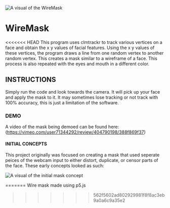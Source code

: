 ![A visual of the WireMask](https://vimeo.com/user71344292/review/404790198/388f869f37)  



# WireMask
<<<<<<< HEAD
This program uses clmtrackr to track various vertices on a face and obtain the x y values of facial features. Using the x y values of these vertices, the program draws a line from one random vertex to another random vertex. This creates a mask similar to a wireframe of a face. This process is also repeated with the eyes and mouth in a different color. 

## INSTRUCTIONS  
Simply run the code and look towards the camera. It will pick up your face and apply the mask to it. It may sometimes lose tracking or not track with 100% accuracy, this is just a limitation of the software.

### DEMO
A video of the mask being demoed can be found here:
(https://vimeo.com/user71344292/review/404790198/388f869f37)

#### INITIAL CONCEPTS
This project originally was focused on creating a mask that used seperate peices of the webcam input to either distort, duplicate, or censor parts of the face. These early concepts looked as such:

![A visual of the initial mask concept](https://vimeo.com/user71344292/review/404790198/388f869f37)

=======
 Wire mask made using p5.js
>>>>>>> 562f5602ad802929981f8f8ac3eb9a0a6c9a35e2
